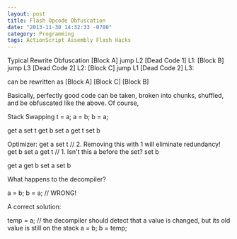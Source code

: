 ```yaml
---
layout: post
title: Flash Opcode Obfuscation
date: "2013-11-30 14:32:33 -0700"
category: Programming
tags: ActionScript Assembly Flash Hacks
---
```

Typical Rewrite Obfuscation
[Block A]
jump L2
[Dead Code 1]
L1:
[Block B]
jump L3
[Dead Code 2]
L2:
[Block C]
jump L1
[Dead Code 2]
L3:

can be rewritten as
[Block A]
[Block C]
[Block B]

Basically, perfectly good code can be taken, broken into chunks, shuffled, and be obfuscated like the above. Of course,

Stack Swapping
t = a;
a = b;
b = a;

get a
set t
get b
set a
get t
set b

Optimizer:
get a
set t // 2. Removing this with 1 will eliminate redundancy!
get b
set a
get t // 1. Isn't this a before the set?
set b

get a
get b
set a
set b

What happens to the decompiler?

a = b;
b = a; // WRONG!

A correct solution:

temp = a; // the decompiler should detect that a value is changed, but its old value is still on the stack
a = b;
b = temp;
